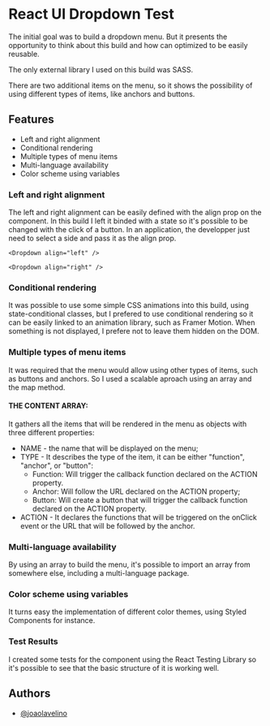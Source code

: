 # React UI Dropdown Test

The initial goal was to build a dropdown menu. But it presents the opportunity to think about this build and how can optimized to be easily reusable.

The only external library I used on this build was SASS.

There are two additional items on the menu, so it shows the possibility of using different types of items, like anchors and buttons.

## Features

- Left and right alignment
- Conditional rendering
- Multiple types of menu items
- Multi-language availability
- Color scheme using variables

### Left and right alignment

The left and right alignment can be easily defined with the align prop on the component. In this build I left it binded with a state so it's possible to be changed with the click of a button.
In an application, the developper just need to select a side and pass it as the align prop.

`<Dropdown align="left" />`

`<Dropdown align="right" />`

### Conditional rendering

It was possible to use some simple CSS animations into this build, using state-conditional classes, but I prefered to use conditional rendering so it can be easily linked to an animation library, such as Framer Motion.
When something is not displayed, I prefere not to leave them hidden on the DOM.

### Multiple types of menu items

It was required that the menu would allow using other types of items, such as buttons and anchors. So I used a scalable aproach using an array and the map method.

#### THE CONTENT ARRAY:

It gathers all the items that will be rendered in the menu as objects with three different properties:

- NAME - the name that will be displayed on the menu;
- TYPE - It describes the type of the item, it can be either "function", "anchor", or "button":
  - Function: Will trigger the callback function declared on the ACTION property.
  - Anchor: Will follow the URL declared on the ACTION property;
  - Button: Will create a button that will trigger the callback function declared on the ACTION property.
- ACTION - It declares the functions that will be triggered on the onClick event or the URL that will be followed by the anchor.

### Multi-language availability

By using an array to build the menu, it's possible to import an array from somewhere else, including a multi-language package.

### Color scheme using variables

It turns easy the implementation of different color themes, using Styled Components for instance.

### Test Results

I created some tests for the component using the React Testing Library so it's possible to see that the basic structure of it is working well.

## Authors

- [@joaolavelino](https://www.github.com/joaolavelino)
